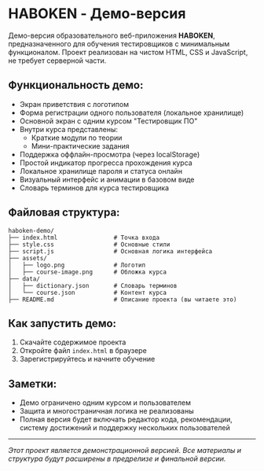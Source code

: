 
# HABOKEN - Демо-версия

Демо-версия образовательного веб-приложения **HABOKEN**, предназначенного для обучения тестировщиков с минимальным функционалом. Проект реализован на чистом HTML, CSS и JavaScript, не требует серверной части.

## Функциональность демо:
- Экран приветствия с логотипом
- Форма регистрации одного пользователя (локальное хранилище)
- Основной экран с одним курсом "Тестировщик ПО"
- Внутри курса представлены:
  - Краткие модули по теории
  - Мини-практические задания
- Поддержка оффлайн-просмотра (через localStorage)
- Простой индикатор прогресса прохождения курса
- Локальное хранилище пароля и статуса онлайн
- Визуальный интерфейс и анимации в базовом виде
- Словарь терминов для курса тестировщика

## Файловая структура:
```
haboken-demo/
├── index.html                # Точка входа
├── style.css                 # Основные стили
├── script.js                 # Основная логика интерфейса
├── assets/
│   ├── logo.png              # Логотип
│   ├── course-image.png      # Обложка курса
├── data/
│   ├── dictionary.json       # Словарь терминов
│   └── course.json           # Контент курса
├── README.md                 # Описание проекта (вы читаете это)
```

## Как запустить демо:
1. Скачайте содержимое проекта
2. Откройте файл `index.html` в браузере
3. Зарегистрируйтесь и начните обучение

## Заметки:
- Демо ограничено одним курсом и пользователем
- Защита и многостраничная логика не реализованы
- Полная версия будет включать редактор кода, рекомендации, систему достижений и поддержку нескольких пользователей

---

*Этот проект является демонстрационной версией. Все материалы и структура будут расширены в предрелизе и финальной версии.*
